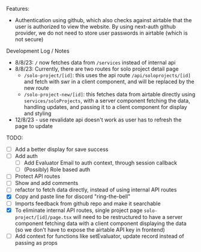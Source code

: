 
Features:
- Authentication using github, which also checks against airtable that the user is authorized to view the website. By using next-auth github provider, we do not need to store user passwords in airtable (which is not secure)

Development Log / Notes
- 8/8/23: `/` now fetches data from `/services` instead of internal api
- 8/8/23: Currently, there are two routes for solo project detail page
  - `/solo-project/[id]`: this uses the api route `/api/soloprojects/[id]` and fetch with swr in a client component, and will be replaced by the new route
  - `/solo-project-new/[id]`: this fetches data from airtable directly using `services/soloProjects`, with a server component fetching the data, handling updates, and passing it to a client component for display and styling
- 12/8/23 - use revalidate api doesn't work as user has to refresh the page to update

TODO: 
- [ ] Add a better display for save success
- [ ] Add auth
  - [ ] Add Evaluator Email to auth context, through session callback
  - [ ] (Possibly) Role based auth
- [ ] Protect API routes
- [ ] Show and add comments
- [ ] refactor to fetch data directly, instead of using internal API routes
- [x] Copy and paste line for discord "ring-the-bell"
- [ ] Imports feedback from github repo and make it searchable 
- [x] To eliminate internal API routes, single project page `solo-project/[id]/page.tsx` will need to be restructured to have a server component fetching data with a client component displaying the data (so we don't have to expose the airtable API key in frontend)
- [ ] Add context for functions like setEvaluator, update record instead of passing as props